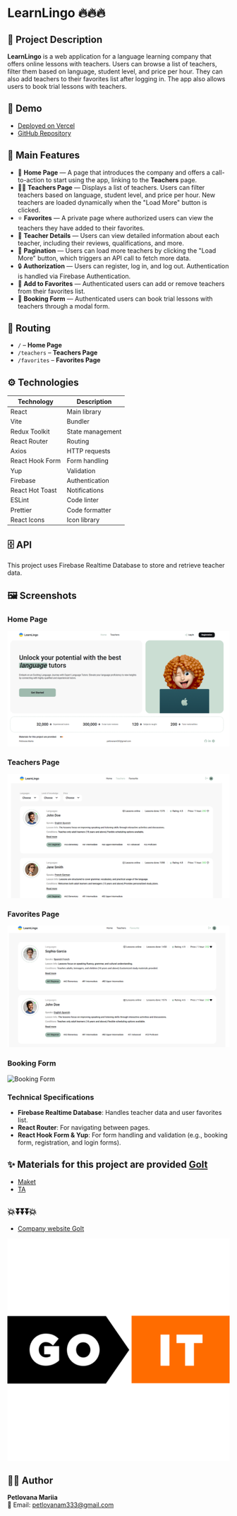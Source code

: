 # LearnLingo 🔥🔥🔥

## 📌 Project Description

**LearnLingo** is a web application for a language learning company that offers online
lessons with teachers. Users can browse a list of teachers, filter them based on language,
student level, and price per hour. They can also add teachers to their favorites list
after logging in. The app also allows users to book trial lessons with teachers.

## 🔗 Demo

- [Deployed on Vercel](https://teachers-beta.vercel.app/)
- [GitHub Repository](https://github.com/Mariia-Petlovana-91/Teachers)

## 📜 Main Features

- 📌 **Home Page** — A page that introduces the company and offers a call-to-action to
  start using the app, linking to the **Teachers** page.
- 🚶‍♂️ **Teachers Page** — Displays a list of teachers. Users can filter teachers based on
  language, student level, and price per hour. New teachers are loaded dynamically when
  the "Load More" button is clicked.
- ⭐ **Favorites** — A private page where authorized users can view the teachers they have
  added to their favorites.
- 💬 **Teacher Details** — Users can view detailed information about each teacher,
  including their reviews, qualifications, and more.
- 🔄 **Pagination** — Users can load more teachers by clicking the "Load More" button,
  which triggers an API call to fetch more data.
- 🔒 **Authorization** — Users can register, log in, and log out. Authentication is
  handled via Firebase Authentication.
- 💖 **Add to Favorites** — Authenticated users can add or remove teachers from their
  favorites list.
- 📅 **Booking Form** — Authenticated users can book trial lessons with teachers through a
  modal form.

## 📍 Routing

- `/` – **Home Page**
- `/teachers` – **Teachers Page**
- `/favorites` – **Favorites Page**

## ⚙️ Technologies

| Technology      | Description      |
| --------------- | ---------------- |
| React           | Main library     |
| Vite            | Bundler          |
| Redux Toolkit   | State management |
| React Router    | Routing          |
| Axios           | HTTP requests    |
| React Hook Form | Form handling    |
| Yup             | Validation       |
| Firebase        | Authentication   |
| React Hot Toast | Notifications    |
| ESLint          | Code linter      |
| Prettier        | Code formatter   |
| React Icons     | Icon library     |

## 🗄 API

This project uses Firebase Realtime Database to store and retrieve teacher data.

## 🖼 Screenshots

### Home Page

![Home Page](./public/home.png)

### Teachers Page

![Teachers Page](./public/teachers.png)

### Favorites Page

![Favorites Page](./public/favorites.png)

### Booking Form

![Booking Form](./public/booking-form.png)

### Technical Specifications

- **Firebase Realtime Database**: Handles teacher data and user favorites list.
- **React Router**: For navigating between pages.
- **React Hook Form & Yup**: For form handling and validation (e.g., booking form,
  registration, and login forms).

## ✨ Materials for this project are provided [GoIt](https://www.googleadservices.com/pagead/aclk?sa=L&ai=DChcSEwi41Ku7y_GLAxXLR5EFHeuQBCEYABAAGgJscg&co=1&gclid=CjwKCAiA5pq-BhBuEiwAvkzVZeosMp0g2-bgZq1Ch3uh0NGc4OfYDqZrtSunzdDrkFV4zlC5XoE5iBoCRgYQAvD_BwE&ohost=www.google.com&cid=CAESVOD2eYjBowlv0Fzgm-qpiUS14QI2J21-y2o0MZfPmtHAtem227N_X1FC0US-b8V2TjURLS5v9H7miGGXN8JgKthxOW0GbkyOeFy0_M42g10NXQuEXw&sig=AOD64_28sKgTC_NgJp5Vv07ngXx-LQ25PA&q&adurl&ved=2ahUKEwibk6e7y_GLAxVQGxAIHVCaANsQ0Qx6BAgYEAE)

- [Maket](https://www.figma.com/file/dewf5jVviSTuWMMyU3d8Mc/%D0%9F%D0%B5%D1%82-%D0%BF%D1%80%D0%BE%D1%94%D0%BA%D1%82-%D0%B4%D0%BB%D1%8F-%D0%9A%D0%A6?type=design&node-id=0-1&mode=design&t=jCmjSs9PeOjObYSc-0)
- [TA](https://docs.google.com/document/d/1ZB_MFgnnJj7t7OXtv5hESSwY6xRgVoACZKzgZczWc3Y/edit?tab=t.0)

## 💥⏬⏬⏬💥

- [Сompany website GoIt](https://www.googleadservices.com/pagead/aclk?sa=L&ai=DChcSEwi41Ku7y_GLAxXLR5EFHeuQBCEYABAAGgJscg&co=1&gclid=CjwKCAiA5pq-BhBuEiwAvkzVZeosMp0g2-bgZq1Ch3uh0NGc4OfYDqZrtSunzdDrkFV4zlC5XoE5iBoCRgYQAvD_BwE&ohost=www.google.com&cid=CAESVOD2eYjBowlv0Fzgm-qpiUS14QI2J21-y2o0MZfPmtHAtem227N_X1FC0US-b8V2TjURLS5v9H7miGGXN8JgKthxOW0GbkyOeFy0_M42g10NXQuEXw&sig=AOD64_28sKgTC_NgJp5Vv07ngXx-LQ25PA&q&adurl&ved=2ahUKEwibk6e7y_GLAxVQGxAIHVCaANsQ0Qx6BAgYEAE)

![Logo](./public/logoGoit.png)

## 👨‍💻 Author

**Petlovana Mariia**  
📧 Email: petlovanam333@gmail.com
